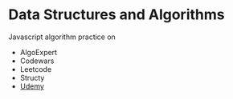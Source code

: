 # Data Structures and Algorithms

Javascript algorithm practice on
- AlgoExpert
- Codewars
- Leetcode
- Structy
- [Udemy](https://www.udemy.com/course/js-algorithms-and-data-structures-masterclass/)
